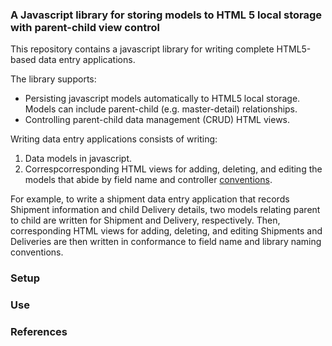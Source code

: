 ### A Javascript library for storing models to HTML 5 local storage with parent-child view control ###

This repository contains a javascript library for writing complete HTML5-based data entry applications. 

The library supports:  

* Persisting javascript models automatically to HTML5 local storage. Models can include parent-child (e.g. master-detail) relationships. 
* Controlling parent-child data management (CRUD) HTML views.

Writing data entry applications consists of writing:

1. Data models in javascript.
2. Correspcorresponding HTML views for adding, deleting, and editing the models that abide by field name and controller [conventions](http://en.wikipedia.org/wiki/Convention_over_configuration).
 

For example, to write a shipment data entry application that records Shipment information and child Delivery details, two models relating parent to child are written for Shipment and Delivery, respectively. Then, corresponding HTML views for adding, deleting, and editing Shipments and Deliveries are then written in conformance to field name and library naming conventions.

### Setup ###

### Use ###

### References ###
